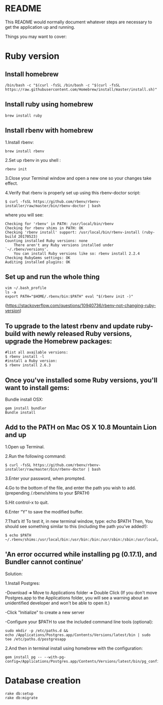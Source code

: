# README

This README would normally document whatever steps are necessary to get the
application up and running.

Things you may want to cover:

# Ruby version
## Install homebrew 

	/bin/bash -c "$(curl -fsSL /bin/bash -c "$(curl -fsSL https://raw.githubusercontent.com/Homebrew/install/master/install.sh)"

## Install ruby using homebrew 

	brew install ruby

## Install rbenv with homebrew

1.Install rbenv:  

	brew install rbenv

2.Set up rbenv in you shell : 	

	rbenv init

3.Close your Terminal window and open a new one so your changes take effect.

4.Verify that rbenv is properly set up using this rbenv-doctor script:

	$ curl -fsSL https://github.com/rbenv/rbenv-installer/raw/master/bin/rbenv-doctor | bash

where you will see:

	Checking for 'rbenv' in PATH: /usr/local/bin/rbenv
	Checking for rbenv shims in PATH: OK
	Checking 'rbenv install' support: /usr/local/bin/rbenv-install (ruby-build 20170523)
	Counting installed Ruby versions: none
		There aren't any Ruby versions installed under `~/.rbenv/versions'.
		You can install Ruby versions like so: rbenv install 2.2.4
	Checking RubyGems settings: OK
	Auditing installed plugins: OK	

## Set up and run the whole thing

	vim ~/.bash_profile
	ls -a	
	export PATH="$HOME/.rbenv/bin:$PATH" eval "$(rbenv init -)"
(https://stackoverflow.com/questions/10940736/rbenv-not-changing-ruby-version)

## To upgrade to the latest rbenv and update ruby-build with newly released Ruby versions, upgrade the Homebrew packages:

	#list all available versions:
	$ rbenv install -l
	#install a Ruby version:	
	$ rbenv install 2.6.3
 
## Once you've installed some Ruby versions, you'll want to install gems:
Bundle install OSX: 

	gem install bundler	
	Bundle install

## Add to the PATH on Mac OS X 10.8 Mountain Lion and up
1.Open up Terminal.

2.Run the following command:

	$ curl -fsSL https://github.com/rbenv/rbenv-installer/raw/master/bin/rbenv-doctor | bash

3.Enter your password, when prompted.

4.Go to the bottom of the file, and enter the path you wish to add. (prepending /.rbenv/shims to your $PATH)

5.Hit control-x to quit.

6.Enter “Y” to save the modified buffer.

7.That’s it!  To test it, in new terminal window, type:
echo $PATH
Then, You should see something similar to this (including the path you’ve added!):

	$ echo $PATH
	~/.rbenv/shims:/usr/local/bin:/usr/bin:/bin:/usr/sbin:/sbin:/usr/local/share/dotnet:~/.dotnet/tools:/Library/Frameworks/Mono.framework/Versions/Current/Commands


## 'An error occurred while installing pg (0.17.1), and Bundler cannot continue’
Solution:

1.Install Postgres:

-Download   ➜   Move to Applications folder   ➜   Double Click
(If you don't move Postgres.app to the Applications folder, you will see a warning about an unidentified developer and won't be able to open it.)

-Click "Initialize" to create a new server

-Configure your $PATH to use the included command line tools (optional):

	sudo mkdir -p /etc/paths.d &&
	echo /Applications/Postgres.app/Contents/Versions/latest/bin | sudo tee /etc/paths.d/postgresapp

2.And then in terminal install using homebrew with the configuration:

	gem install pg -- --with-pg-config=/Applications/Postgres.app/Contents/Versions/latest/bin/pg_config

# Database creation
	rake db:setup
	rake db:migrate

